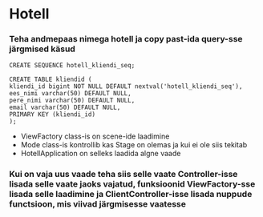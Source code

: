 # Hotell

### Teha andmepaas nimega hotell ja copy past-ida query-sse järgmised käsud

```
CREATE SEQUENCE hotell_kliendi_seq;

CREATE TABLE kliendid (
kliendi_id bigint NOT NULL DEFAULT nextval('hotell_kliendi_seq'),
ees_nimi varchar(50) DEFAULT NULL,
pere_nimi varchar(50) DEFAULT NULL,
email varchar(50) DEFAULT NULL,
PRIMARY KEY (kliendi_id)
);
```

- ViewFactory class-is on scene-ide laadimine
- Mode class-is kontrollib kas Stage on olemas ja kui ei ole siis tekitab
- HotellApplication on selleks laadida algne vaade

### Kui on vaja uus vaade teha siis selle vaate Controller-isse lisada selle vaate jaoks vajatud, funksioonid ViewFactory-sse lisada selle laadimine ja ClientController-isse lisada nuppude functsioon, mis viivad järgmisesse vaatesse

